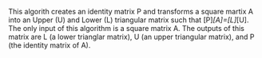 This algorith creates an identity matrix P and transforms a square martix A into an Upper (U) and Lower (L) triangular matrix such that [P]*[A]=[L]*[U].  The only input of this algorithm is a square matrix A. The outputs of this matrix are L (a lower trianglar matrix), U (an upper triangular matrix), and P (the identity matrix of A).
